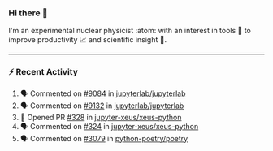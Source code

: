 ### Hi there 👋
I'm an experimental nuclear physicist :atom: with an interest in tools :wrench: to improve productivity :chart_with_upwards_trend: and scientific insight :telescope:.
<!--
**agoose77/agoose77** is a ✨ _special_ ✨ repository because its `README.md` (this file) appears on your GitHub profile.

Here are some ideas to get you started:

- 🔭 I’m currently working on ...
- 🌱 I’m currently learning ...
- 👯 I’m looking to collaborate on ...
- 🤔 I’m looking for help with ...
- 💬 Ask me about ...
- 📫 How to reach me: ...
- 😄 Pronouns: ...
- ⚡ Fun fact: ...
-->

---
### :zap: Recent Activity
<!--START_SECTION:activity-->
1. 🗣 Commented on [#9084](https://github.com/jupyterlab/jupyterlab/issues/9084) in [jupyterlab/jupyterlab](https://github.com/jupyterlab/jupyterlab)
2. 🗣 Commented on [#9132](https://github.com/jupyterlab/jupyterlab/issues/9132) in [jupyterlab/jupyterlab](https://github.com/jupyterlab/jupyterlab)
3. 💪 Opened PR [#328](https://github.com/jupyter-xeus/xeus-python/pull/328) in [jupyter-xeus/xeus-python](https://github.com/jupyter-xeus/xeus-python)
4. 🗣 Commented on [#324](https://github.com/jupyter-xeus/xeus-python/issues/324) in [jupyter-xeus/xeus-python](https://github.com/jupyter-xeus/xeus-python)
5. 🗣 Commented on [#3079](https://github.com/python-poetry/poetry/issues/3079) in [python-poetry/poetry](https://github.com/python-poetry/poetry)
<!--END_SECTION:activity-->
